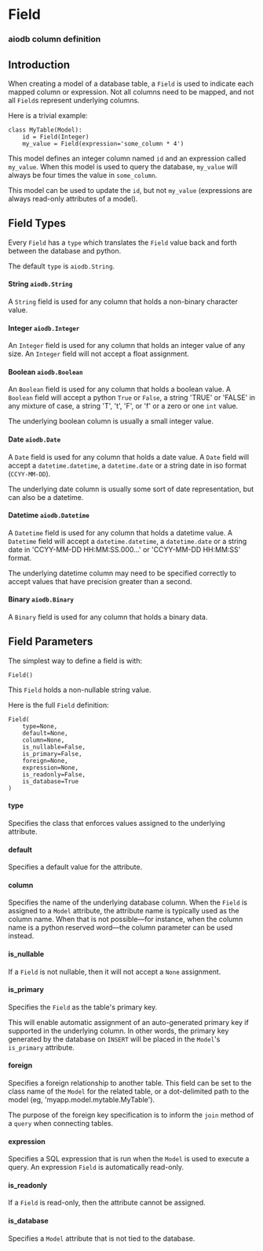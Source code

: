 # Field
### aiodb column definition

## Introduction

When creating a model of a database table,
a `Field` is used to indicate each mapped
column or expression.
Not all columns need to be mapped, and not all
`Field`s represent underlying columns.

Here is a trivial example:
```
class MyTable(Model):
    id = Field(Integer)
    my_value = Field(expression='some_column * 4')
```

This model defines an integer column named `id`
and an expression called `my_value`. When this
model is used to query the database, `my_value`
will always be four times the value in `some_column`.

This model can be used to update the `id`, but not
`my_value` (expressions are always
read-only attributes of a model).

## Field Types

Every `Field` has a `type` which translates the `Field` value
back and forth between the database and python.

The default `type` is `aiodb.String`.

#### String `aiodb.String`

A `String` field is used for any column that holds
a non-binary character value.

#### Integer `aiodb.Integer`

An `Integer` field is used for any column that holds
an integer value of any size.
An `Integer` field will not accept a float assignment.

#### Boolean `aiodb.Boolean`

An `Boolean` field is used for any column that holds
a boolean value.
A `Boolean` field will accept a python `True` or `False`,
a string 'TRUE' or 'FALSE' in any mixture of case,
a string 'T', 't', 'F', or 'f' or a zero or one `int` value.

The underlying boolean column is usually a small integer value.

#### Date `aiodb.Date`
A `Date` field is used for any column that holds
a date value.
A `Date` field will accept a `datetime.datetime`,
a `datetime.date`
or a string date in iso format (`CCYY-MM-DD`).

The underlying date column is usually some sort of date
representation, but can also be a datetime.

#### Datetime `aiodb.Datetime`
A `Datetime` field is used for any column that holds
a datetime value.
A `Datetime` field will accept a `datetime.datetime`,
a `datetime.date`
or a string date in 'CCYY-MM-DD HH:MM:SS.000...' or
'CCYY-MM-DD HH:MM:SS' format.

The underlying datetime column may need to be specified
correctly to accept values that have precision greater than a second.

#### Binary `aiodb.Binary`
A `Binary` field is used for any column that holds
a binary data.

## Field Parameters

The simplest way to define a field is with:
```
Field()
```
This `Field` holds a non-nullable string value.

Here is the full `Field` definition:
```
Field(
    type=None,
    default=None,
    column=None,
    is_nullable=False,
    is_primary=False,
    foreign=None,
    expression=None,
    is_readonly=False,
    is_database=True
)
```

#### type
Specifies the class
that enforces values assigned to the underlying attribute.

#### default
Specifies a default value for the attribute.

#### column
Specifies the name of the underlying database column.
When the `Field` is assigned to a `Model` attribute,
the attribute name is typically used as the column name.
When that is not possible&mdash;for instance,
when the column name is a python reserved word&mdash;the
column parameter can be used instead.

#### is_nullable
If a `Field` is not nullable, then it will not accept
a `None` assignment.

#### is_primary
Specifies the `Field` as the table's primary key.

This will enable automatic assignment of an auto-generated primary key
if supported in the underlying column.
In other words, the primary key generated by the database on `INSERT`
will be placed in the `Model`'s `is_primary` attribute.

#### foreign
Specifies a foreign relationship to another table.
This field can be set to the class name of the `Model` for the related table,
or a dot-delimited path to the model (eg,
'myapp.model.mytable.MyTable').

The purpose of the foreign key specification is to inform the
`join` method of a `query` when connecting tables.

#### expression
Specifies a SQL expression that is run when the `Model`
is used to execute a query.
An expression `Field` is automatically read-only.

#### is_readonly
If a `Field`
is read-only, then the attribute cannot be assigned.

#### is_database
Specifies a `Model` attribute that is not tied to the database.
